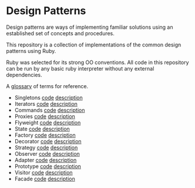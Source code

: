 # Design Patterns

Design patterns are ways of implementing familiar solutions using an established set of concepts and procedures.

This repository is a collection of implementations of the common design patterns using Ruby.

Ruby was selected for its strong OO conventions. All code in this repository can be run by any basic ruby interpreter without any external dependencies.

A [glossary](/glossary.md) of terms for reference.

- Singletons [code](/src/singletons.rb) [description](/src/singletons.md)
- Iterators [code](/src/iterators.rb) [description](/src/iterators.md)
- Commands [code](/src/commands.rb) [description](/src/commands.md)
- Proxies  [code](/src/proxies.rb) [description](/src/proxies.md)
- Flyweight [code](/src/flyweight.rb) [description](/src/flyweight.md)
- State [code](/src/state.rb) [description](/src/state.md)
- Factory [code](/src/factory.rb) [description](/src/factory.md)
- Decorator [code](/src/decorator.rb) [description](/src/decorator.md)
- Strategy [code](/src/strategy.rb) [description](/src/strategy.md)
- Observer [code](/src/observer.rb) [description](/src/observer.md)
- Adapter [code](/src/adapter.rb) [description](/src/adapter.md)
- Prototype [code](/src/prototype.rb) [description](/src/prototype.md)
- Visitor [code](/src/visitor.rb) [description](/src/visitor.md)
- Facade [code](/src/facade.rb) [description](/src/facade.md)



